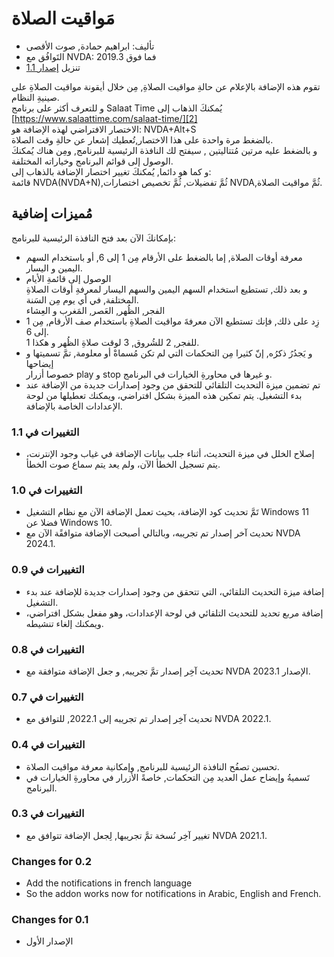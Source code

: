 # مَواقيت الصلاة #

*	تأليف: ابراهيم حمادة, صوت الأقصى  
*	التَوافُق مع NVDA: 2019.3 فما فوق  
*	تنزيل  [إصدار 1.1][1]

تقوم هذه الإضافة بالإعلام عن حالةِ مواقيت الصلاةِ, مِن خلال أيقونة مواقيت الصلاةِ على صينيةِ النظام.  
و للتعرف أكثر على برنامج Salaat Time يُمكنكَ الذهاب إلى [https://www.salaattime.com/salaat-time/][2]  
الاختصار الافتراضي لهذه الإضافة  هو: NVDA+Alt+S  
بالضغط مرة واحدة على هذا الاختصار,تُعطيك إشعار عن حالةِ وقت الصلاة.  
و بالضغط عليه مرتين مُتتاليتين , سيفتح لك النافذة الرئيسية للبرنامج, ومِن هناك يُمكنكَ الوصول إلى قوائم البرنامج وخياراته المختلفة.  
و كما هو دائما, يُمكنكَ تغيير اختصار الإضافة بالذهاب إلى:  
قائمة NVDA(NVDA+N),ثُمَّ تفضيلات, ثُمَّ تخصيص اختصارات NVDA,ثُمَّ مواقيت الصلاة.  

## مُميزات إضافية ##

بإمكانكَ الآن بعد فتح النافذة الرئيسية للبرنامج:  
*	معرفة أوقات الصلاة, إما بالضغط على الأرقام مِن 1 إلى 6, أو باستخدام السهم اليمين و اليسار.  
*	الوصول إلى قائمةِ الأيام  
و بعد ذلك, تستطيع استخدام السهم اليمين والسهم اليسار لمعرفةِ أوقات الصلاةِ المختلفة, في أي يوم مِن السَنة.  
الفجر, الظُهر, العَصر, المَغرب و العِشاء  
*	زِد على ذلك, فإنك تستطيع الآن معرفةَ مواقيت الصلاةِ باستخدام صف الأرقام, مِن 1 إلى 6.  
1 للفجر, 2 للشُروق, 3 لوقت صلاةِ الظُهر و هكذا.  
*	و يَجدُرُ ذكرُه, إنّ كثيرا مِن التحكمات التي لم تكن مُسماةْ أو معلومة, تمَّ تسميتها و إيضاحها  
خصوصا أزرار play و stop و غيرها في محاورةِ الخيارات في البرنامج.  
*	تم تضمين ميزة التحديث التلقائي للتحقق من وجود إصدارات جديدة من الإضافة عند بدء التشغيل. يتم تمكين هذه الميزة بشكل افتراضي، ويمكنك تعطيلها من لوحة الإعدادات الخاصة بالإضافة.
 
### التغييرات في 1.1 ###

*	إصلاح الخلل في ميزة التحديث، أثناء جلب بيانات الإضافة في غياب وجود الإنترنت، يتم تسجيل الخطأ الآن، ولم يعد يتم سماع صوت الخطأ. 

### التغييرات في 1.0 ###

*	تَمَّ تحديث كود الإضافة، بحيث تعمل الإضافة الآن مع نظام التشغيل Windows 11 فضلا عن Windows 10.
*	تحديث آخر إصدار تم تجريبه، وبالتالي أصبحت الإضافة متوافقًة الآن مع NVDA 2024.1.

### التغييرات في 0.9 ###

*	إضافة ميزة التحديث التلقائي، التي تتحقق من وجود إصدارات جديدة للإضافة عند بدء التشغيل.
*	إضافة مربع تحديد للتحديث التلقائي في لوحة الإعدادات، وهو مفعل بشكل افتراضي، ويمكنك إلغاء تنشيطه.

### التغييرات في 0.8 ###

*	تحديث آخِر إصدار تمَّ تجريبه, و جعل الإضافة متوافقة مع NVDA الإصدار 2023.1.

### التغييرات في 0.7 ###

*	تحديث آخِر إصدار تم تجريبه إلى 2022.1, للتوافق مع NVDA 2022.1.

### التغييرات في 0.4 ###

*	تحسين تصفُح النافذة الرئيسية للبرنامج, وإمكانية معرفة مواقيت الصلاة.  
*	تَسميةُ وإيضاح عمل العديد مِن التحكمات, خاصةً الأزرار في محاورةِ الخيارات في البرنامج.  

### التغييرات في 0.3 ###

*	تغيير آخِر نُسخة تمَّ تجريبها, لِجعل الإضافة تتوافق مع NVDA 2021.1.

### Changes for 0.2 ###

*	Add the notifications in french language  
*	So the addon works now for notifications in Arabic, English and French.  

### Changes for 0.1 ###

*	الإصدار الأول

[1]: https://github.com/ibrahim-s/salaatTime/releases/download/v1.1/salaatTime-1.1.nvda-addon

[2]: https://www.salaattime.com/salaat-time/